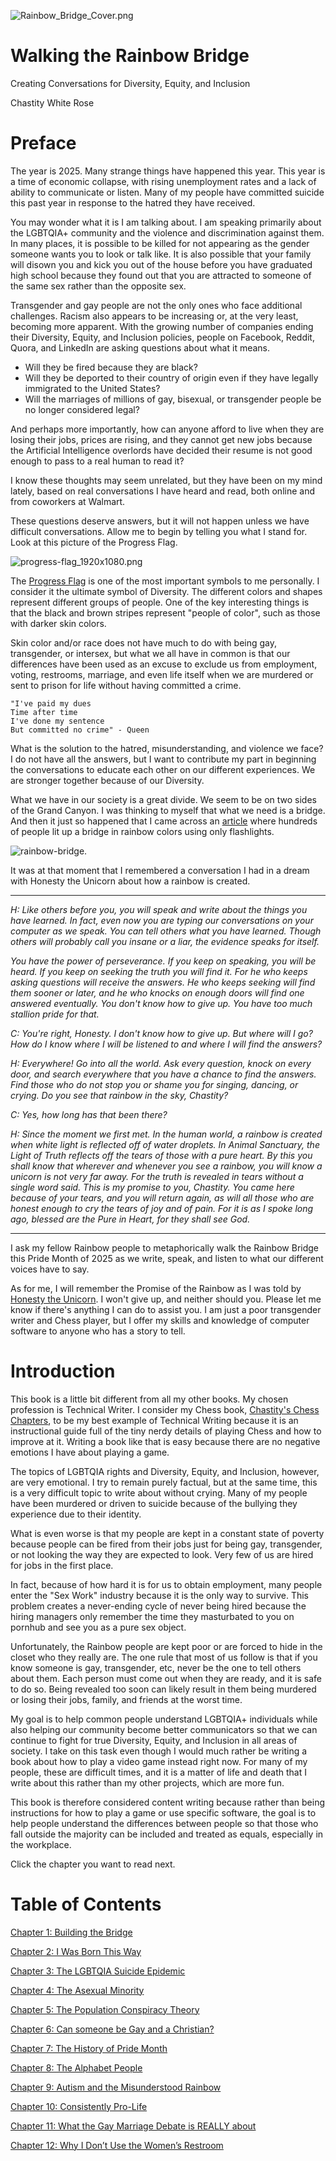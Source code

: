 ![Rainbow_Bridge_Cover.png](https://chastitywhiterose.github.io/Walking-the-Rainbow-Bridge/cover/Rainbow_Bridge_Cover.png)

# Walking the Rainbow Bridge

Creating Conversations for Diversity, Equity, and Inclusion

Chastity White Rose

# Preface

The year is 2025. Many strange things have happened this year. This year is a time of economic collapse, with rising unemployment rates and a lack of ability to communicate or listen. Many of my people have committed suicide this past year in response to the hatred they have received.

You may wonder what it is I am talking about. I am speaking primarily about the LGBTQIA+ community and the violence and discrimination against them. In many places, it is possible to be killed for not appearing as the gender someone wants you to look or talk like. It is also possible that your family will disown you and kick you out of the house before you have graduated high school because they found out that you are attracted to someone of the same sex rather than the opposite sex.

Transgender and gay people are not the only ones who face additional challenges. Racism also appears to be increasing or, at the very least, becoming more apparent. With the growing number of companies ending their Diversity, Equity, and Inclusion policies, people on Facebook, Reddit, Quora, and LinkedIn are asking questions about what it means.

- Will they be fired because they are black?
- Will they be deported to their country of origin even if they have legally immigrated to the United States?
- Will the marriages of millions of gay, bisexual, or transgender people be no longer considered legal?

And perhaps more importantly, how can anyone afford to live when they are losing their jobs, prices are rising, and they cannot get new jobs because the Artificial Intelligence overlords have decided their resume is not good enough to pass to a real human to read it?

I know these thoughts may seem unrelated, but they have been on my mind lately, based on real conversations I have heard and read, both online and from coworkers at Walmart.

These questions deserve answers, but it will not happen unless we have difficult conversations. Allow me to begin by telling you what I stand for. Look at this picture of the Progress Flag.

![progress-flag_1920x1080.png](https://chastitywhiterose.com/wp-content/uploads/2024/04/progress-flag_1920x1080.png?w=720)

The [Progress Flag](https://www.lgbtqnation.com/2022/06/progress-pride-flag/) is one of the most important symbols to me personally. I consider it the ultimate symbol of Diversity. The different colors and shapes represent different groups of people. One of the key interesting things is that the black and brown stripes represent "people of color", such as those with darker skin colors.

Skin color and/or race does not have much to do with being gay, transgender, or intersex, but what we all have in common is that our differences have been used as an excuse to exclude us from employment, voting, restrooms, marriage, and even life itself when we are murdered or sent to prison for life without having committed a crime.

	"I've paid my dues
	Time after time
	I've done my sentence
	But committed no crime" - Queen

What is the solution to the hatred, misunderstanding, and violence we face? I do not have all the answers, but I want to contribute my part in beginning the conversations to educate each other on our different experiences. We are stronger together because of our Diversity.

What we have in our society is a great divide. We seem to be on two sides of the Grand Canyon. I was thinking to myself that what we need is a bridge. And then it just so happened that I came across an [article](https://www.erininthemorning.com/p/defying-desantis-florida-pride-marchers) where hundreds of people lit up a bridge in rainbow colors using only flashlights.

![rainbow-bridge.](https://chastitywhiterose.com/wp-content/uploads/2025/06/rainbow-bridge.jpg?w=720)

It was at that moment that I remembered a conversation I had in a dream with Honesty the Unicorn about how a rainbow is created.

---

*H: Like others before you, you will speak and write about the things you have learned. In fact, even now you are typing our conversations on your computer as we speak. You can tell others what you have learned. Though others will probably call you insane or a liar, the evidence speaks for itself.*

*You have the power of perseverance. If you keep on speaking, you will be heard. If you keep on seeking the truth you will find it. For he who keeps asking questions will receive the answers. He who keeps seeking will find them sooner or later, and he who knocks on enough doors will find one answered eventually. You don't know how to give up. You have too much stallion pride for that.*

*C: You're right, Honesty. I don't know how to give up. But where will I go? How do I know where I will be listened to and where I will find the answers?*

*H: Everywhere! Go into all the world. Ask every question, knock on every door, and search everywhere that you have a chance to find the answers. Find those who do not stop you or shame you for singing, dancing, or crying. Do you see that rainbow in the sky, Chastity?*

*C: Yes, how long has that been there?*

*H: Since the moment we first met. In the human world, a rainbow is created when white light is reflected off of water droplets. In Animal Sanctuary, the Light of Truth reflects off the tears of those with a pure heart. By this you shall know that wherever and whenever you see a rainbow, you will know a unicorn is not very far away. For the truth is revealed in tears without a single word said. This is my promise to you, Chastity. You came here because of your tears, and you will return again, as will all those who are honest enough to cry the tears of joy and of pain. For it is as I spoke long ago, blessed are the Pure in Heart, for they shall see God.*

---

I ask my fellow Rainbow people to metaphorically walk the Rainbow Bridge this Pride Month of 2025 as we write, speak, and listen to what our different voices have to say.

As for me, I will remember the Promise of the Rainbow as I was told by [Honesty the Unicorn](https://www.amazon.com/dp/B08YDT2XQG). I won't give up, and neither should you. Please let me know if there's anything I can do to assist you. I am just a poor transgender writer and Chess player, but I offer my skills and knowledge of computer software to anyone who has a story to tell.

# Introduction

This book is a little bit different from all my other books. My chosen profession is Technical Writer. I consider my Chess book, [Chastity's Chess Chapters](https://chastitychesschallenge.com/chastitys-chess-chapters/), to be my best example of Technical Writing because it is an instructional guide full of the tiny nerdy details of playing Chess and how to improve at it. Writing a book like that is easy because there are no negative emotions I have about playing a game.

The topics of LGBTQIA rights and Diversity, Equity, and Inclusion, however, are very emotional. I try to remain purely factual, but at the same time, this is a very difficult topic to write about without crying. Many of my people have been murdered or driven to suicide because of the bullying they experience due to their identity.

What is even worse is that my people are kept in a constant state of poverty because people can be fired from their jobs just for being gay, transgender, or not looking the way they are expected to look. Very few of us are hired for jobs in the first place.

In fact, because of how hard it is for us to obtain employment, many people enter the "Sex Work" industry because it is the only way to survive. This problem creates a never-ending cycle of never being hired because the hiring managers only remember the time they masturbated to you on pornhub and see you as a pure sex object.

Unfortunately, the Rainbow people are kept poor or are forced to hide in the closet who they really are. The one rule that most of us follow is that if you know someone is gay, transgender, etc, never be the one to tell others about them. Each person must come out when they are ready, and it is safe to do so. Being revealed too soon can likely result in them being murdered or losing their jobs, family, and friends at the worst time.

My goal is to help common people understand LGBTQIA+ individuals while also helping our community become better communicators so that we can continue to fight for true Diversity, Equity, and Inclusion in all areas of society. I take on this task even though I would much rather be writing a book about how to play a video game instead right now. For many of my people, these are difficult times, and it is a matter of life and death that I write about this rather than my other projects, which are more fun.

This book is therefore considered content writing because rather than being instructions for how to play a game or use specific software, the goal is to help people understand the differences between people so that those who fall outside the majority can be included and treated as equals, especially in the workplace.

Click the chapter you want to read next.

# Table of Contents

[Chapter 1: Building the Bridge](https://chastitywhiterose.github.io/Walking-the-Rainbow-Bridge/chapters/chapter-1.html)

[Chapter 2: I Was Born This Way](https://chastitywhiterose.github.io/Walking-the-Rainbow-Bridge/chapters/chapter-2.html)

[Chapter 3: The LGBTQIA Suicide Epidemic](https://chastitywhiterose.github.io/Walking-the-Rainbow-Bridge/chapters/chapter-3.html)

[Chapter 4: The Asexual Minority](https://chastitywhiterose.github.io/Walking-the-Rainbow-Bridge/chapters/chapter-4.html)

[Chapter 5: The Population Conspiracy Theory](https://chastitywhiterose.github.io/Walking-the-Rainbow-Bridge/chapters/chapter-5.html)

[Chapter 6: Can someone be Gay and a Christian?](https://chastitywhiterose.github.io/Walking-the-Rainbow-Bridge/chapters/chapter-6.html)

[Chapter 7: The History of Pride Month](https://chastitywhiterose.github.io/Walking-the-Rainbow-Bridge/chapters/chapter-7.html)

[Chapter 8: The Alphabet People](https://chastitywhiterose.github.io/Walking-the-Rainbow-Bridge/chapters/chapter-8.html)

[Chapter 9: Autism and the Misunderstood Rainbow](https://chastitywhiterose.github.io/Walking-the-Rainbow-Bridge/chapters/chapter-9.html)

[Chapter 10: Consistently Pro-Life](https://chastitywhiterose.github.io/Walking-the-Rainbow-Bridge/chapters/chapter-10.html)

[Chapter 11: What the Gay Marriage Debate is REALLY about](https://chastitywhiterose.github.io/Walking-the-Rainbow-Bridge/chapters/chapter-11.html)

[Chapter 12: Why I Don’t Use the Women’s Restroom](https://chastitywhiterose.github.io/Walking-the-Rainbow-Bridge/chapters/chapter-12.html)
